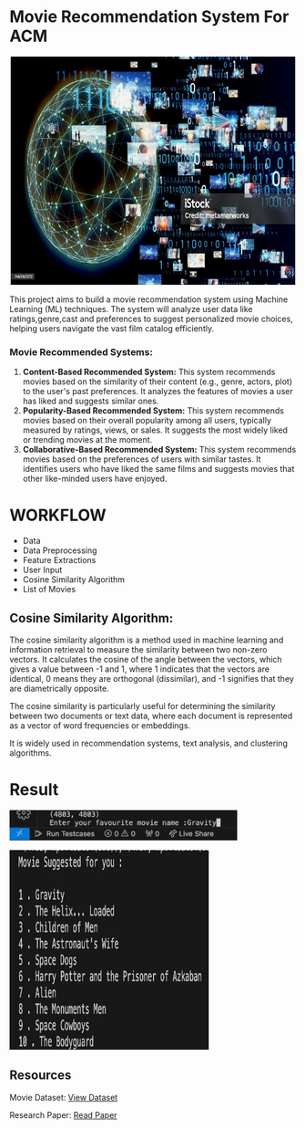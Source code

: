 <!DOCTYPE html>
<html lang="en">
<body>
    <h1>Movie Recommendation System For ACM</h1>
    <p align="center">
        <img src="photo1.jpg" width="500" height="400">
     </p>
    <p>This project aims to build a movie recommendation system using Machine Learning (ML) techniques. The system will analyze user data like ratings,genre,cast and preferences to suggest personalized movie choices, helping users navigate the vast film catalog efficiently.</p>
    <h3>Movie Recommended Systems:</h3>
    <ol>
        <li><strong>Content-Based Recommended System:</strong> This system recommends movies based on the similarity of their content (e.g., genre, actors, plot) to the user's past preferences. It analyzes the features of movies a user has liked and suggests similar ones.</li>
        <li><strong>Popularity-Based Recommended System:</strong> This system recommends movies based on their overall popularity among all users, typically measured by ratings, views, or sales. It suggests the most widely liked or trending movies at the moment.</li>
        <li><strong>Collaborative-Based Recommended System:</strong> This system recommends movies based on the preferences of users with similar tastes. It identifies users who have liked the same films and suggests movies that other like-minded users have enjoyed.</li>
    </ol>
    <h1>WORKFLOW</h1>
    <ul>
        <li>Data</li>
        <li>Data Preprocessing</li>
        <li>Feature Extractions</li>
        <li>User Input</li>
        <li>Cosine Similarity Algorithm</li>
        <li>List of Movies</li>
    </ul>
    <h2>Cosine Similarity Algorithm:</h2>
    <p>The cosine similarity algorithm is a method used in machine learning and information retrieval to measure the similarity between two non-zero vectors. It calculates the cosine of the angle between the vectors, which gives a value between -1 and 1, where 1 indicates that the vectors are identical, 0 means they are orthogonal (dissimilar), and -1 signifies that they are diametrically opposite.</p>
    <p>The cosine similarity is particularly useful for determining the similarity between two documents or text data, where each document is represented as a vector of word frequencies or embeddings.</p>
    <p>It is widely used in recommendation systems, text analysis, and clustering algorithms.</p>
    <h1>Result</h1>
    <p>
        <img src="input.jpg"  width="400">
    </p>
    <p>
        <img src="output.jpg" width="350" height="350" >
    </p>
<!--     <h2>Video of Result</h2>
    <video width="600" controls>
        <source src="video.mp4" type="video/mp4">
    </video> -->
    <h2>Resources</h2>
<p>Movie Dataset: <a href="https://drive.google.com/file/d/1cCkwiVv4mgfl20ntgY3n4yApcWqqZQe6/view" target="_blank">View Dataset</a></p>
<p>Research Paper: <a href="https://www.riejournal.com/article_106395_c6c0038f1bf5d4c421bd552d0541d6bepdf" target="_blank">Read Paper</a></p>
</body>
</html>
